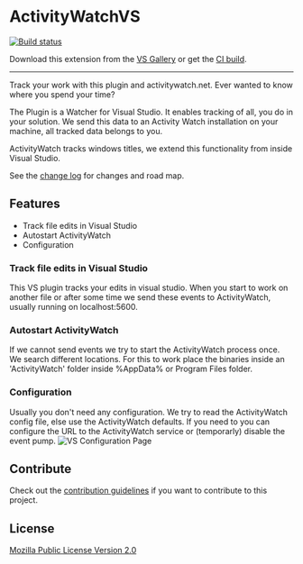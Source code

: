 # ActivityWatchVS

<!-- Replace this badge with your own-->
[![Build status](https://ci.appveyor.com/api/projects/status/oef73tkesayffp00/branch/stable?svg=true)](https://ci.appveyor.com/project/LaggAt/activitywatchvs/build/artifacts)

Download this extension from the [VS Gallery](https://marketplace.visualstudio.com/items?itemName=FlorianLagg.ActivityWatchVS)
or get the [CI build](http://vsixgallery.com/extension/ActivityWatchVS.ea6d1160-0387-4c74-9caf-1f9fcabf5ea5/).

---------------------------------------

Track your work with this plugin and activitywatch.net. Ever wanted to know where you spend your time?

The Plugin is a Watcher for Visual Studio. It enables tracking of all, you do in your solution. We send this data to an Activity Watch installation on your machine, all tracked data belongs to you.

ActivityWatch tracks windows titles, we extend this functionality from inside Visual Studio.

See the [change log](CHANGELOG.md) for changes and road map.

## Features

- Track file edits in Visual Studio
- Autostart ActivityWatch
- Configuration

### Track file edits in Visual Studio
This VS plugin tracks your edits in visual studio. When you start to work on another file or after some time we send these events to ActivityWatch, usually running on localhost:5600.

### Autostart ActivityWatch
If we cannot send events we try to start the ActivityWatch process once. We search different locations. For this to work place the binaries inside an 'ActivityWatch' folder inside %AppData% or Program Files folder.

### Configuration
Usually you don't need any configuration. We try to read the ActivityWatch config file, else use the ActivityWatch defaults. If you need to you can configure the URL to the ActivityWatch service or (temporarly) disable the event pump.
![VS Configuration Page](ActivityWatchVS/Resources/Screenshots/VS-Options-Dialog.png)

## Contribute
Check out the [contribution guidelines](CONTRIBUTING.md)
if you want to contribute to this project.

## License
[Mozilla Public License Version 2.0](LICENSE.txt)
